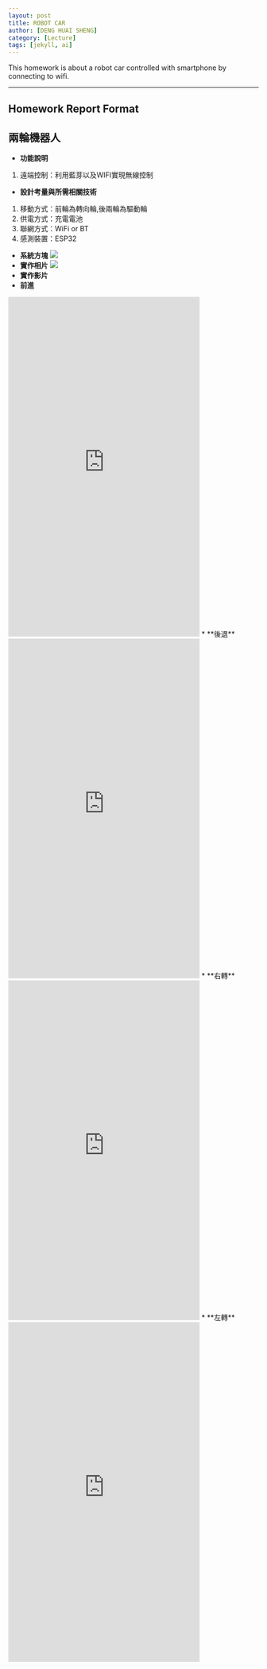 ```yaml
---
layout: post
title: ROBOT CAR
author: [DENG HUAI SHENG]
category: [Lecture]
tags: [jekyll, ai]
---
```


This homework is about a robot car controlled with smartphone by connecting to wifi.

---
## Homework Report Format
## 兩輪機器人
* **功能說明**
1. 遠端控制：利用藍芽以及WIFI實現無線控制
* **設計考量與所需相關技術**
1. 移動方式：前輪為轉向輪,後兩輪為驅動輪
2. 供電方式：充電電池
3. 聯網方式：WiFi or BT
4. 感測裝置：ESP32
* **系統方塊**
![](https://github.com/DENG0616/MCU-project/blob/main/images/the%20robot%20design.png?raw=true)
* **實作相片**
![](https://github.com/DENG0616/MCU-project/blob/main/images/20230423_234431.jpg?raw=true)
* **實作影片**
* **前進**
<iframe width="385" height="684" src="https://www.youtube.com/embed/vw0Oo5jidaM" title="forwork" frameborder="0" allow="accelerometer; autoplay; clipboard-write; encrypted-media; gyroscope; picture-in-picture; web-share" allowfullscreen></iframe>
* **後退**
<iframe width="385" height="684" src="https://www.youtube.com/embed/sw4PZcQTnek" title="back" frameborder="0" allow="accelerometer; autoplay; clipboard-write; encrypted-media; gyroscope; picture-in-picture; web-share" allowfullscreen></iframe>
* **右轉**
<iframe width="385" height="684" src="https://www.youtube.com/embed/fDQ0pliakaQ" title="right" frameborder="0" allow="accelerometer; autoplay; clipboard-write; encrypted-media; gyroscope; picture-in-picture; web-share" allowfullscreen></iframe>
* **左轉**
<iframe width="385" height="684" src="https://www.youtube.com/embed/8leGL-gKyak" title="left" frameborder="0" allow="accelerometer; autoplay; clipboard-write; encrypted-media; gyroscope; picture-in-picture; web-share" allowfullscreen></iframe>
